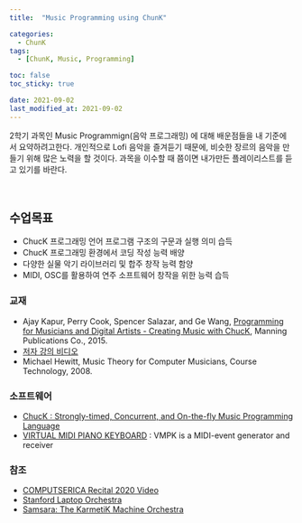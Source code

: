 ```yaml
---
title:  "Music Programming using ChunK" 

categories:
  - ChunK
tags:
  - [ChunK, Music, Programming]

toc: false
toc_sticky: true

date: 2021-09-02
last_modified_at: 2021-09-02
---
```



2학기 과목인 Music Programmign(음악 프로그래밍) 에 대해 배운점들을 내 기준에서 요약하려고한다. 개인적으로 Lofi 음악을 즐겨듣기 때문에, 비슷한 장르의 음악을 만들기 위해 많은 노력을 할 것이다.  과목을 이수할 때 쯤이면 내가만든 플레이리스트를 듣고 있기를 바란다.

<br>


## 수업목표

- ChucK 프로그래밍 언어 프로그램 구조의 구문과 실행 의미 습득
- ChucK 프로그래밍 환경에서 코딩 작성 능력 배양
- 다양한 실물 악기 라이브러리 및 합주 창작 능력 함양
- MIDI, OSC를 활용하여 연주 소프트웨어 창작을 위한 능력 습득



### 교재

- Ajay Kapur, Perry Cook, Spencer Salazar, and Ge Wang, [Programming for Musicians and Digital Artists - Creating Music with ChucK](https://www.manning.com/books/programming-for-musicians-and-digital-artists), Manning Publications Co., 2015.
- [저자 강의 비디오](https://www.kadenze.com/courses/introduction-to-programming-for-musicians-and-digital-artists/info)
- Michael Hewitt, Music Theory for Computer Musicians, Course Technology, 2008.

### 소프트웨어

- [ChucK : Strongly-timed, Concurrent, and On-the-fly Music Programming Language](https://chuck.cs.princeton.edu/)
- [VIRTUAL MIDI PIANO KEYBOARD](http://vmpk.sourceforge.net/) : VMPK is a MIDI-event generator and receiver

### 참조

- [COMPUTSERICA Recital 2020 Video](https://youtu.be/Z_QCXaJ7Z0E)
- [Stanford Laptop Orchestra](http://slork.stanford.edu/)
- [Samsara: The KarmetiK Machine Orchestra](https://www.facebook.com/karmetik/videos/10153588268247091/)




